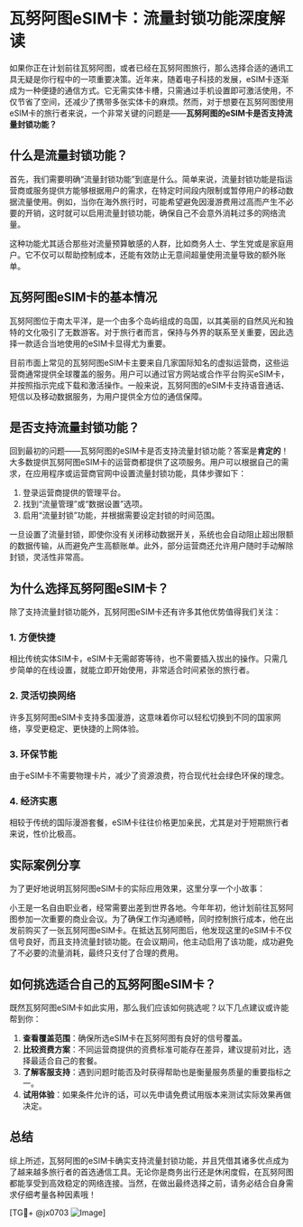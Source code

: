 # 瓦努阿图eSIM卡：流量封锁功能深度解读

如果你正在计划前往瓦努阿图，或者已经在瓦努阿图旅行，那么选择合适的通讯工具无疑是你行程中的一项重要决策。近年来，随着电子科技的发展，eSIM卡逐渐成为一种便捷的通信方式。它无需实体卡槽，只需通过手机设置即可激活使用，不仅节省了空间，还减少了携带多张实体卡的麻烦。然而，对于想要在瓦努阿图使用eSIM卡的旅行者来说，一个非常关键的问题是——**瓦努阿图的eSIM卡是否支持流量封锁功能？**

## 什么是流量封锁功能？

首先，我们需要明确“流量封锁功能”到底是什么。简单来说，流量封锁功能是指运营商或服务提供方能够根据用户的需求，在特定时间段内限制或暂停用户的移动数据流量使用。例如，当你在海外旅行时，可能希望避免因漫游费用过高而产生不必要的开销，这时就可以启用流量封锁功能，确保自己不会意外消耗过多的网络流量。

这种功能尤其适合那些对流量预算敏感的人群，比如商务人士、学生党或是家庭用户。它不仅可以帮助控制成本，还能有效防止无意间超量使用流量导致的额外账单。

## 瓦努阿图eSIM卡的基本情况

瓦努阿图位于南太平洋，是一个由多个岛屿组成的岛国，以其美丽的自然风光和独特的文化吸引了无数游客。对于旅行者而言，保持与外界的联系至关重要，因此选择一款适合当地使用的eSIM卡显得尤为重要。

目前市面上常见的瓦努阿图eSIM卡主要来自几家国际知名的虚拟运营商，这些运营商通常提供全球覆盖的服务。用户可以通过官方网站或合作平台购买eSIM卡，并按照指示完成下载和激活操作。一般来说，瓦努阿图的eSIM卡支持语音通话、短信以及移动数据服务，为用户提供全方位的通信保障。

## 是否支持流量封锁功能？

回到最初的问题——瓦努阿图的eSIM卡是否支持流量封锁功能？答案是**肯定的**！大多数提供瓦努阿图eSIM卡的运营商都提供了这项服务。用户可以根据自己的需求，在应用程序或运营商官网中设置流量封锁功能，具体步骤如下：

1. 登录运营商提供的管理平台。
2. 找到“流量管理”或“数据设置”选项。
3. 启用“流量封锁”功能，并根据需要设定封锁的时间范围。

一旦设置了流量封锁，即使你没有关闭移动数据开关，系统也会自动阻止超出限额的数据传输，从而避免产生高额账单。此外，部分运营商还允许用户随时手动解除封锁，灵活性非常高。

## 为什么选择瓦努阿图eSIM卡？

除了支持流量封锁功能外，瓦努阿图eSIM卡还有许多其他优势值得我们关注：

### 1. **方便快捷**
相比传统实体SIM卡，eSIM卡无需邮寄等待，也不需要插入拔出的操作。只需几步简单的在线设置，就能立即开始使用，非常适合时间紧张的旅行者。

### 2. **灵活切换网络**
许多瓦努阿图eSIM卡支持多国漫游，这意味着你可以轻松切换到不同的国家网络，享受更稳定、更快捷的上网体验。

### 3. **环保节能**
由于eSIM卡不需要物理卡片，减少了资源浪费，符合现代社会绿色环保的理念。

### 4. **经济实惠**
相较于传统的国际漫游套餐，eSIM卡往往价格更加亲民，尤其是对于短期旅行者来说，性价比极高。

## 实际案例分享

为了更好地说明瓦努阿图eSIM卡的实际应用效果，这里分享一个小故事：

小王是一名自由职业者，经常需要出差到世界各地。今年年初，他计划前往瓦努阿图参加一次重要的商业会议。为了确保工作沟通顺畅，同时控制旅行成本，他在出发前购买了一张瓦努阿图eSIM卡。在抵达瓦努阿图后，他发现这里的eSIM卡不仅信号良好，而且支持流量封锁功能。在会议期间，他主动启用了该功能，成功避免了不必要的流量消耗，最终只支付了合理的费用。

## 如何挑选适合自己的瓦努阿图eSIM卡？

既然瓦努阿图eSIM卡如此实用，那么我们应该如何挑选呢？以下几点建议或许能帮到你：

1. **查看覆盖范围**：确保所选eSIM卡在瓦努阿图有良好的信号覆盖。
2. **比较资费方案**：不同运营商提供的资费标准可能存在差异，建议提前对比，选择最适合自己的套餐。
3. **了解客服支持**：遇到问题时能否及时获得帮助也是衡量服务质量的重要指标之一。
4. **试用体验**：如果条件允许的话，可以先申请免费试用版本来测试实际效果再做决定。

## 总结

综上所述，瓦努阿图的eSIM卡确实支持流量封锁功能，并且凭借其诸多优点成为了越来越多旅行者的首选通信工具。无论你是商务出行还是休闲度假，在瓦努阿图都能享受到高效稳定的网络连接。当然，在做出最终选择之前，请务必结合自身需求仔细考量各种因素哦！

[TG💪+ @jx0703 ![Image](https://github.com/user-attachments/assets/dbca1d08-cadb-493c-b0ec-ad6f7a83f270)]